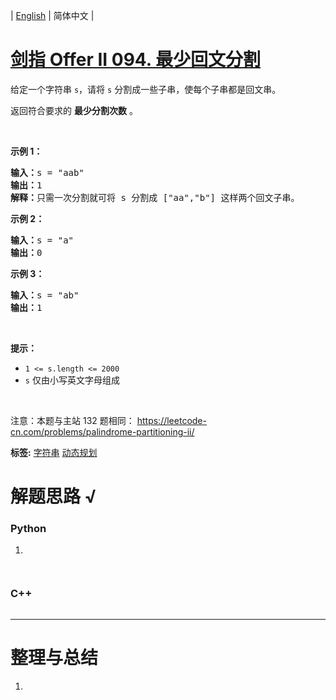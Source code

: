 | [English](README_EN.md) | 简体中文 |

# [剑指 Offer II 094. 最少回文分割](https://leetcode.cn/problems/omKAoA)
<p>给定一个字符串 <code>s</code>，请将 <code>s</code> 分割成一些子串，使每个子串都是回文串。</p>

<p>返回符合要求的 <strong>最少分割次数</strong> 。</p>

<div class="original__bRMd">
<div>
<p>&nbsp;</p>

<p><strong>示例 1：</strong></p>

<pre>
<strong>输入：</strong>s = &quot;aab&quot;
<strong>输出：</strong>1
<strong>解释：</strong>只需一次分割就可将&nbsp;s<em> </em>分割成 [&quot;aa&quot;,&quot;b&quot;] 这样两个回文子串。
</pre>

<p><strong>示例 2：</strong></p>

<pre>
<strong>输入：</strong>s = &quot;a&quot;
<strong>输出：</strong>0
</pre>

<p><strong>示例 3：</strong></p>

<pre>
<strong>输入：</strong>s = &quot;ab&quot;
<strong>输出：</strong>1
</pre>

<p>&nbsp;</p>

<p><strong>提示：</strong></p>

<ul>
	<li><code>1 &lt;= s.length &lt;= 2000</code></li>
	<li><code>s</code> 仅由小写英文字母组成</li>
</ul>
</div>
</div>

<p>&nbsp;</p>

<p><meta charset="UTF-8" />注意：本题与主站 132&nbsp;题相同：&nbsp;<a href="https://leetcode-cn.com/problems/palindrome-partitioning-ii/">https://leetcode-cn.com/problems/palindrome-partitioning-ii/</a></p>

**标签:**  [字符串](https://leetcode.cn/tag/string) [动态规划](https://leetcode.cn/tag/dynamic-programming) 
# 解题思路 √

### Python

1. 

```python

```


```python

```

### C++

```cpp

```

---



# 整理与总结

1. 